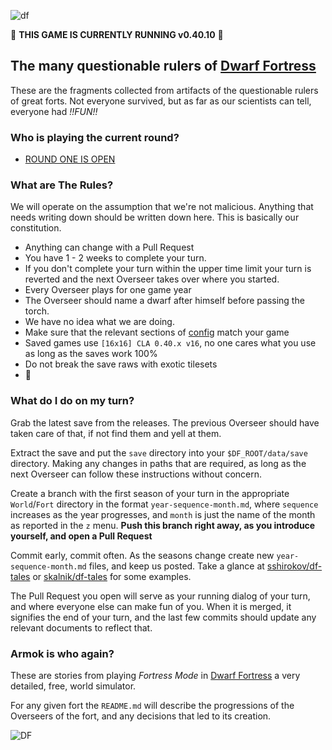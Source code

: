 ![df](http://pixxx.wtf.cat/image/1I2U2S0K162O/title.png)

:crown: **THIS GAME IS CURRENTLY RUNNING v0.40.10** :beer:

The many questionable rulers of [Dwarf Fortress](http://www.bay12games.com/dwarves/)
------------------------------------------------------------------------------

These are the fragments collected from artifacts of the questionable rulers of great forts.
Not everyone survived, but as far as our scientists can tell, everyone had *!!FUN!!*

### Who is playing the current round?

  * [ROUND ONE IS OPEN](https://github.com/sshirokov/df-bloodlines/issues/2)

### What are **The Rules**?

We will operate on the assumption that we're not malicious. Anything that needs writing down should
be written down here. This is basically our constitution.

  * Anything can change with a Pull Request
  * You have 1 - 2 weeks to complete your turn.
  * If you don't complete your turn within the upper time limit your turn is reverted and the next Overseer takes over where you started.
  * Every Overseer plays for one game year
  * The Overseer should name a dwarf after himself before passing the torch.
  * We have no idea what we are doing.
  * Make sure that the relevant sections of [config](/config) match your game
  * Saved games use `[16x16] CLA 0.40.x v16`, no one cares what you use as long as the saves work 100%
  * Do not break the save raws with exotic tilesets
  * :beers:

### What do I do on my turn?

Grab the latest save from the releases. The previous Overseer should have taken care of that, if not
find them and yell at them.

Extract the save and put the `save` directory into your `$DF_ROOT/data/save` directory. Making any changes
in paths that are required, as long as the next Overseer can follow these instructions without concern.

Create a branch with the first season of your turn in the appropriate `World`/`Fort` directory in the format
`year-sequence-month.md`, where `sequence` increases as the year progresses, and `month` is just the name of the
month as reported in the `z` menu. **Push this branch right away, as you introduce yourself, and open a Pull Request**

Commit early, commit often. As the seasons change create new `year-sequence-month.md` files, and keep us posted.
Take a glance at [sshirokov/df-tales](https://github.com/sshirokov/df-tales) or
[skalnik/df-tales](https://github.com/skalnik/df-tales) for some examples.

The Pull Request you open will serve as your running dialog of your turn, and where everyone else can make fun of you.
When it is merged, it signifies the end of your turn, and the last few commits should update any relevant documents to
reflect that.

### Armok is who again?

These are stories from playing *Fortress Mode* in [Dwarf Fortress](http://www.bay12games.com/dwarves/) a
very detailed, free,  world simulator.

For any given fort the `README.md` will describe the progressions of
the Overseers of the fort, and any decisions that led to its creation.

![DF](http://f.cl.ly/items/1f3f390a3x0Y1s2l1d0S/dwarf-fortress-thumb.jpg)
